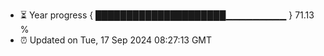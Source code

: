 - ⏳ Year progress { █████████████████████▁▁▁▁▁▁▁▁▁ } 71.13 %
- ⏰ Updated on Tue, 17 Sep 2024 08:27:13 GMT

